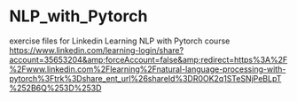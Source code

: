 # NLP_with_Pytorch
exercise files for Linkedin Learning NLP with Pytorch course https://www.linkedin.com/learning-login/share?account=35653204&amp;forceAccount=false&amp;redirect=https%3A%2F%2Fwww.linkedin.com%2Flearning%2Fnatural-language-processing-with-pytorch%3Ftrk%3Dshare_ent_url%26shareId%3DR0OK2q1STeSNjPeBLpT%252B6Q%253D%253D
